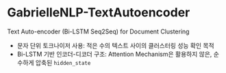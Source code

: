 # GabrielleNLP-TextAutoencoder
Text Auto-encoder (Bi-LSTM Seq2Seq) for Document Clustering

- 문자 단위 토크나이저 사용: 적은 수의 텍스트 사이의 클러스터링 성능 확인 목적
- Bi-LSTM 기반 인코더-디코더 구조: Attention Mechanism은 활용하지 않은, 순수하게 압축된 `hidden_state`